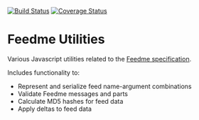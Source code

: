 [![Build Status](https://travis-ci.com/aarong/feedme-util.svg?branch=master)](https://travis-ci.com/github/aarong/feedme-util)
[![Coverage Status](https://coveralls.io/repos/github/aarong/feedme-util/badge.svg?branch=master)](https://coveralls.io/github/aarong/feedme-util?branch=master)

# Feedme Utilities

Various Javascript utilities related to the
[Feedme specification](https://github.com/aarong/feedme-spec).

Includes functionality to:

- Represent and serialize feed name-argument combinations
- Validate Feedme messages and parts
- Calculate MD5 hashes for feed data
- Apply deltas to feed data

